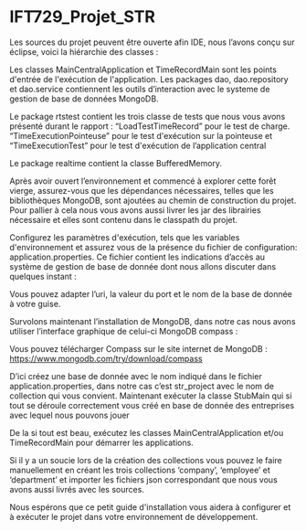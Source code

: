 # IFT729_Projet_STR
 
Les sources du projet peuvent être ouverte afin IDE, nous l’avons conçu sur éclipse, voici la hiérarchie des classes :

Les classes MainCentralApplication et TimeRecordMain sont les points d'entrée de l'exécution de l'application.
Les packages dao, dao.repository et dao.service contiennent les outils d’interaction avec le systeme de gestion de base de données MongoDB.

Le package rtstest contient les trois classe de tests que nous vous avons présenté durant le rapport : 
“LoadTestTimeRecord” pour le test de charge.
“TimeExecutionPointeuse” pour le test d'exécution sur la pointeuse et
“TimeExecutionTest” pour le test d'exécution de l’application central

Le package realtime contient la classe BufferedMemory.

Après avoir ouvert l’environnement et commencé à explorer cette forêt vierge, assurez-vous que les dépendances nécessaires, telles que les bibliothèques MongoDB, sont ajoutées au chemin de construction du projet. Pour pallier à cela nous vous avons aussi livrer les jar des librairies nécessaire et elles sont contenu dans le classpath du projet. 

Configurez les paramètres d'exécution, tels que les variables d'environnement et assurez vous de la présence du fichier de configuration: application.properties. Ce fichier contient les indications d’accès au système de gestion de base de donnée dont nous allons discuter dans quelques instant : 

Vous pouvez adapter l’uri, la valeur du port et le nom de la base de donnée à votre guise.

Survolons maintenant l’installation de MongoDB, dans notre cas nous avons utiliser l’interface graphique de celui-ci MongoDB compass :


Vous pouvez télécharger Compass sur le site internet de MongoDB : https://www.mongodb.com/try/download/compass 

D’ici créez une base de donnée avec le nom indiqué dans le fichier application.properties, dans notre cas c’est str_project avec le nom de collection qui vous convient. 
Maintenant exécuter la classe StubMain qui si tout se déroule correctement vous créé en base de donnée des entreprises avec lequel nous pouvons jouer

De la si tout est beau, exécutez les classes MainCentralApplication et/ou TimeRecordMain pour démarrer les applications.


Si il y a un soucie lors de la création des collections vous pouvez le faire manuellement en créant les trois collections ‘company’, ‘employee’ et ‘department’ et importer les fichiers json correspondant que nous vous avons aussi livrés avec les sources.



Nous espérons que ce petit guide d'installation vous aidera à configurer et à exécuter le projet dans votre environnement de développement.

